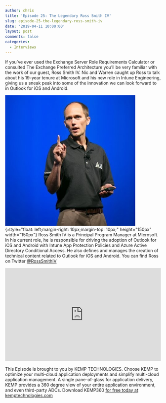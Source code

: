 ```yaml
---
author: chris
title: 'Episode 25: The Legendary Ross Smith IV'
slug: episode-25-the-legendary-ross-smith-iv
date: '2019-04-11 10:00:00'
layout: post
comments: false
categories:
  - Interviews
---
```


If you’ve ever used the Exchange Server Role Requirements Calculator or consulted The Exchange Preferred Architecture you’ll be very familiar with the work of our guest, Ross Smith IV. Nic and Warren caught up Ross to talk about his 19-year tenure at Microsoft and his new role in Intune Engineering, giving us a sneak peak into some of the innovation we can look forward to in Outlook for iOS and Android.

![Ross](/images/uploads/2019/04/ross.jpg){:style="float: left;margin-right: 10px;margin-top: 10px;" height="150px" width="150px"} Ross Smith IV is a Principal Program Manager at Microsoft. In his current role, he is responsible for driving the adoption of Outlook for iOS and Android with Intune App Protection Policies and Azure Active Directory Conditional Access. He also defines and manages the creation of technical content related to Outlook for iOS and Android. You can find Ross on Twitter [@RossSmithIV](https://twitter.com/RossSmithIV)

<p><iframe width="100%" height="300" scrolling="no" frameborder="no" allow="autoplay" src="https://w.soundcloud.com/player/?url=https%3A//api.soundcloud.com/tracks/604508796&color=%23ff5500&auto_play=false&hide_related=false&show_comments=true&show_user=true&show_reposts=false&show_teaser=true&visual=true"></iframe></p>

This Episode is brought to you by KEMP TECHNOLOGIES. Choose KEMP to optimize your multi-cloud application deployments and simplify multi-cloud application management. A single pane-of-glass for application delivery, KEMP provides a 360 degree view of your entire application environment, and even third-party ADCs. Download KEMP360 [for free today at kemptechnologies.com](https://kempte.ch/2MYXjew)
